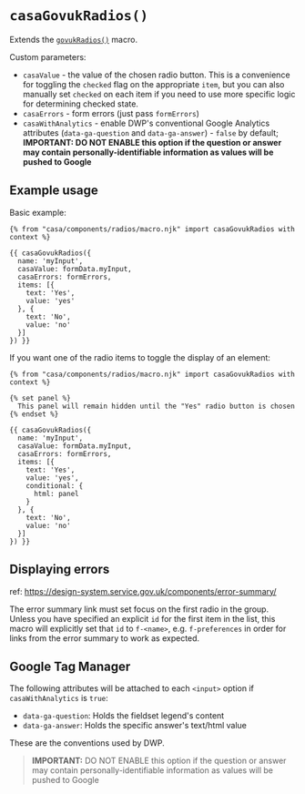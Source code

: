 # `casaGovukRadios()`

Extends the [`govukRadios()`](https://design-system.service.gov.uk/components/radios/) macro.

Custom parameters:

* `casaValue` - the value of the chosen radio button. This is a convenience for toggling the `checked` flag on the appropriate `item`, but you can also manually set `checked` on each item if you need to use more specific logic for determining checked state.
* `casaErrors` - form errors (just pass `formErrors`)
* `casaWithAnalytics` - enable DWP's conventional Google Analytics attributes (`data-ga-question` and `data-ga-answer`) - `false` by default; **IMPORTANT: DO NOT ENABLE this option if the question or answer may contain personally-identifiable information as values will be pushed to Google**

## Example usage

Basic example:

```nunjucks
{% from "casa/components/radios/macro.njk" import casaGovukRadios with context %}

{{ casaGovukRadios({
  name: 'myInput',
  casaValue: formData.myInput,
  casaErrors: formErrors,
  items: [{
    text: 'Yes',
    value: 'yes'
  }, {
    text: 'No',
    value: 'no'
  }]
}) }}
```

If you want one of the radio items to toggle the display of an element:

```nunjucks
{% from "casa/components/radios/macro.njk" import casaGovukRadios with context %}

{% set panel %}
  This panel will remain hidden until the "Yes" radio button is chosen
{% endset %}

{{ casaGovukRadios({
  name: 'myInput',
  casaValue: formData.myInput,
  casaErrors: formErrors,
  items: [{
    text: 'Yes',
    value: 'yes',
    conditional: {
      html: panel
    }
  }, {
    text: 'No',
    value: 'no'
  }]
}) }}
```

## Displaying errors

ref: <https://design-system.service.gov.uk/components/error-summary/>

The error summary link must set focus on the first radio in the group. Unless you have specified an explicit `id` for the first item in the list, this macro will explicitly set that `id` to `f-<name>`, e.g. `f-preferences` in order for links from the error summary to work as expected.

## Google Tag Manager

The following attributes will be attached to each `<input>` option if `casaWithAnalytics` is `true`:

* `data-ga-question`: Holds the fieldset legend's content
* `data-ga-answer`: Holds the specific answer's text/html value

These are the conventions used by DWP.

> **IMPORTANT:** DO NOT ENABLE this option if the question or answer may contain personally-identifiable information as values will be pushed to Google
